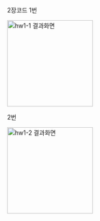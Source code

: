 2장코드 
1번

<img width="200" alt="hw1-1 결과화면" src="https://user-images.githubusercontent.com/58322511/93014820-54633c80-f5ef-11ea-83cd-94bd109b665c.png">

2번

<img width="200" alt="hw1-2 결과화면" src="https://user-images.githubusercontent.com/58322511/93016651-d0fd1780-f5fd-11ea-85e1-99459864d78e.png">
